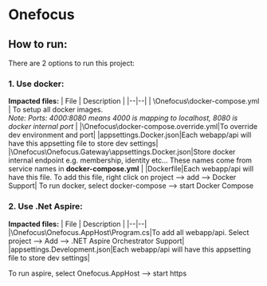 
# Onefocus

## How to run:
There are 2 options to run this project:

### 1. Use docker:
**Impacted files:**
| File | Description |
|--|--|
| \Onefocus\docker-compose.yml | To setup all docker images. <br> *Note: Ports: 4000:8080 means 4000 is mapping to localhost, 8080 is docker internal port* |
|\Onefocus\docker-compose.override.yml|To override dev environment and port|
|appsettings.Docker.json|Each webapp/api will have this appsetting file to store dev settings|
|\Onefocus\Onefocus.Gateway\appsettings.Docker.json|Store docker internal endpoint e.g. membership, identity etc... These names come from service names in **docker-compose.yml** |
|Dockerfile|Each webapp/api will have this file. To add this file, right click on project --> add --> Docker Support|
To run docker, select docker-compose --> start Docker Compose

### 2. Use .Net Aspire:
**Impacted files:**
| File | Description |
|--|--|
|\Onefocus\Onefocus.AppHost\Program.cs|To add all webapp/api. Select project --> Add --> .NET Aspire Orchestrator Support|
|appsettings.Development.json|Each webapp/api will have this appsetting file to store dev settings|

To run aspire, select Onefocus.AppHost --> start https